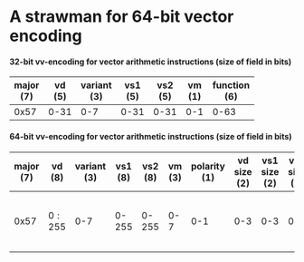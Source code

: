 # A strawman for 64-bit vector encoding

#### 32-bit vv-encoding for vector arithmetic instructions (size of field in bits)

| major <br> (7) | vd <br> (5) | variant <br> (3) | vs1 <br> (5) | vs2 <br> (5) | vm <br> (1) | function <br> (6) |
|----------------|-------------|------------------|--------------|--------------|-------------|-------------------|          
| 0x57           |  0-31       | 0-7              | 0-31         | 0-31         | 0-1         | 0-63              |

#### 64-bit vv-encoding for vector arithmetic instructions (size of field in bits)

| major <br> (7) | vd <br> (8) | variant <br> (3) | vs1 <br> (8) | vs2 <br> (8) | vm <br> (3) | polarity <br> (1) | vd size <br> (2) | vs1 size <br> (2) | vs2 size <br> (2) | LMUL <br> (3) | vtma <br> (2) | vrnd <br> (2) |function <br> (6) | suffix <br> (7) | 
|----------------|-------------|------------------|--------------|--------------|-------------|-------------------|------------------|-------------------|-------------------|---------------|---------------|---------------|------------------|-----------------|          
| 0x57           |  $0:255$      | 0-7              | 0-255        | 0-255        | 0-7         | 0-1               | 0-3              | 0-3               | 0-3               | 0-7           | 0-3           | 0-3           | bbbnnn <br> ${\sf nnn} \neq 111$ | 1111111         |
